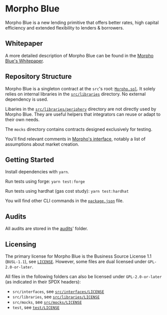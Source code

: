 # Morpho Blue

Morpho Blue is a new lending primitive that offers better rates, high capital efficiency and extended flexibility to lenders & borrowers.

## Whitepaper

A more detailed description of Morpho Blue can be found in the [Morpho Blue's Whitepaper](./whitepaper.pdf).

## Repository Structure

Morpho Blue is a singleton contract at the `src`'s root: [`Morpho.sol`](./src/Morpho.sol). It solely relies on internal libraries in the [`src/libraries`](./src/libraries) directory. No external dependency is used.

Libaries in the [`src/libraries/periphery`](./src/libraries/periphery) directory are not directly used by Morpho Blue. They are useful helpers that integrators can reuse or adapt to their own needs.

The `mocks` directory contains contracts designed exclusively for testing.

You'll find relevant comments in [Morpho's interface](./src/interfaces/IMorpho.sol), notably a list of assumptions about market creation.

## Getting Started

Install dependencies with `yarn`.

Run tests using forge: `yarn test:forge`

Run tests using hardhat (gas cost study): `yarn test:hardhat`

You will find other CLI commands in the [`package.json`](./package.json) file.

## Audits

All audits are stored in the [audits](./audits/)' folder.

## Licensing

The primary license for Morpho Blue is the Business Source License 1.1 (`BUSL-1.1`), see [`LICENSE`](./LICENSE). However, some files are dual licensed under `GPL-2.0-or-later`.

All files in the following folders can also be licensed under `GPL-2.0-or-later` (as indicated in their SPDX headers):
- `src/interfaces`, see [`src/interfaces/LICENSE`](./src/interfaces/LICENSE)
- `src/libraries`, see [`src/libraries/LICENSE`](./src/libraries/LICENSE)
- `src/mocks`, see [`src/mocks/LICENSE`](./src/mocks/LICENSE)
- `test`, see [`test/LICENSE`](./test/LICENSE)
